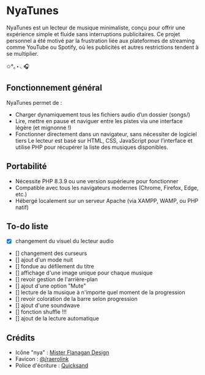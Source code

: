 # NyaTunes
NyaTunes est un lecteur de musique minimaliste, conçu pour offrir une expérience simple et fluide sans interruptions publicitaires. Ce projet personnel a été motivé par la frustration liée aux plateformes de streaming comme YouTube ou Spotify, où les publicités et autres restrictions tendent à se multiplier. 

✩°｡⋆⸜ 🎧


## Fonctionnement général
NyaTunes permet de :

- Charger dynamiquement tous les fichiers audio d’un dossier (songs/)
- Lire, mettre en pause et naviguer entre les pistes via une interface légère (et mignonne !)
- Fonctionner directement dans un navigateur, sans nécessiter de logiciel tiers
Le lecteur est basé sur HTML, CSS, JavaScript pour l’interface et utilise PHP pour récupérer la liste des musiques disponibles.


## Portabilité

- Nécessite PHP 8.3.9 ou une version supérieure pour fonctionner
- Compatible avec tous les navigateurs modernes (Chrome, Firefox, Edge, etc.)
- Hébergé localement sur un serveur Apache (via XAMPP, WAMP, ou PHP natif)


## To-do liste

- [x] changement du visuel du lecteur audio
- [] changement des curseurs
- [] ajout d'un mode nuit
- [] fondue au défilement du titre
- [] affichage d'une image unique pour chaque musique
- [] revoir gestion de l'arrière-plan
- [] ajout d'une option "Mute" 
- [] lecture de la musique à n'importe quel moment de la progression
- [] revoir coloration de la barre selon progression
- [] ajout d'une soundwave
- [] fonction shuffle !!!
- [] ajout de la lecture automatique


## Crédits

- Icône "nya" : [Mister Flanagan Design](https://www.canva.com/p/id/BAD-e6yk2HA/)
- Favicon : [@/raerolink](https://www.instagram.com/raerolink/)
- Police d'écriture : [Quicksand](https://fonts.google.com/specimen/Quicksand)

